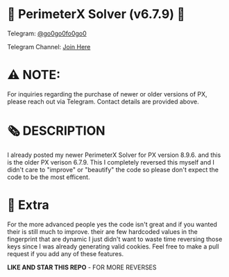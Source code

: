 # 🤖 PerimeterX Solver (v6.7.9) 🤖

Telegram: [@go0go0fo0go0](https://t.me/go0go0fo0go0)

Telegram Channel: [Join Here](https://t.me/+qP9G-_ii_XA1MGIx)

# ⚠️ NOTE:

For inquiries regarding the purchase of newer or older versions of PX, please reach out via Telegram. Contact details are provided above.

# 🗞️ DESCRIPTION

I already posted my newer PerimeterX Solver for PX version 8.9.6. and this is the older PX verison 6.7.9. This  I completely reversed this myself and I didn't care to "improve" or "beautify" the code so please don't expect the code to be the most efficent.

# 🤑 Extra 

For the more advanced people yes the code isn't great and if you wanted their is still much to improve. their are few hardcoded values in the fingerprint that are dynamic I just didn't want to waste time reversing those keys since I was already generating valid cookies. Feel free to make a pull request if you add any of these features.

**LIKE AND STAR THIS REPO** - FOR MORE REVERSES
